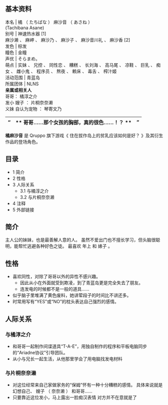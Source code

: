 **基本资料**  
---  
本名  |  橘  （  たちばな  ）  麻沙音  （  あさね  ）    
(Tachibana Asane)  
别号  |  神速热水器  [1]    
麻沙濑  、  麻岬  、  麻沙乃  、  麻沙子  、  麻沙音川礼  、  麻沙香  [2]  
发色  |  棕发   
瞳色  |  金瞳   
声优  |  そらまめ。   
萌点  |  实妹  、  兄控  、  同性恋  、  糟糕  、  长刘海  、  高马尾  、  凉鞋  、  巨乳  、  痴女  、  雌小鬼  、  程序员  、  熬夜  、  赖床  、  毒舌  、  榨汁姬   
活动范围  |  青蓝岛   
所属团体  |  NLNS   
**亲属或相关人**  
哥哥：  橘淳之介  
发小  嫂子  ：  片桐奈奈濑  
义妹  自认为宠物  ：  琴寄文乃  
  
“  |  ** 哥哥……那个女孩的胸部，真的很色……！？  ** |  ”   
---|---|---  
  
**橘麻沙音** 是  Qruppo  旗下游戏《  住在拔作岛上的贫乳应该如何是好？  》及其衍生作品的登场角色。

##  目录

  * 1  简介 
  * 2  性格 
  * 3  人际关系 
    * 3.1  与橘淳之介 
    * 3.2  与片桐奈奈濑 
  * 4  注释 
  * 5  外部链接 

##  简介

主人公的妹妹，也是最善解人意的人。 虽然不爱出门也不擅长学习，但头脑很聪明，能帮忙逃避各种好色之徒。 最喜欢  年上  和  婊子  。

##  性格

  * 喜欢同性，对除了哥哥以外的异性不感兴趣。 
    * 因此从小在外面就受到欺凌，到了青蓝岛更是完全失去了朋友。 
    * 连发电的时候都不是一般的道具…… 
  * 似乎脑子里堆满了黄色废料，她讲荤段子的时间比不讲还多。 
  * 时常用写有“YES”或“NO”的枕头表达自己强烈的感情。 

##  人际关系

###  与橘淳之介

  * 和哥哥一起制作间谍道具“T-A-E”，用独自制作的程序和平板电脑同步的“Ariadne协议”引导团队。 
  * 从小与兄长一起生活，从他那里学会了用电脑找发电材料 

###  与片桐奈奈濑

  * 对这位经常来自己家做家务的“保姆”怀有一种十分糟糕的感情。  具体来说就是幻想自己、  嫂子  （  奈奈濑  ）  和哥哥…… 
  * 只要靠近这位发小，马上露出一脸痴汉表情  对方并不在意就是了 